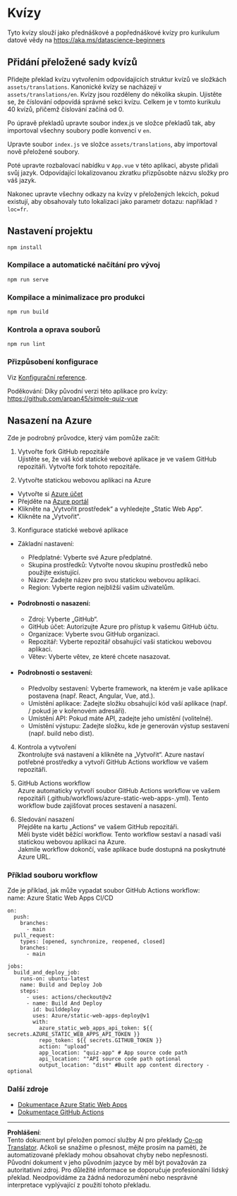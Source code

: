 <!--
CO_OP_TRANSLATOR_METADATA:
{
  "original_hash": "e92c33ea498915a13c9aec162616db18",
  "translation_date": "2025-08-26T16:18:40+00:00",
  "source_file": "quiz-app/README.md",
  "language_code": "cs"
}
-->
# Kvízy

Tyto kvízy slouží jako přednáškové a popřednáškové kvízy pro kurikulum datové vědy na https://aka.ms/datascience-beginners

## Přidání přeložené sady kvízů

Přidejte překlad kvízu vytvořením odpovídajících struktur kvízů ve složkách `assets/translations`. Kanonické kvízy se nacházejí v `assets/translations/en`. Kvízy jsou rozděleny do několika skupin. Ujistěte se, že číslování odpovídá správné sekci kvízu. Celkem je v tomto kurikulu 40 kvízů, přičemž číslování začíná od 0.

Po úpravě překladů upravte soubor index.js ve složce překladů tak, aby importoval všechny soubory podle konvencí v `en`.

Upravte soubor `index.js` ve složce `assets/translations`, aby importoval nově přeložené soubory.

Poté upravte rozbalovací nabídku v `App.vue` v této aplikaci, abyste přidali svůj jazyk. Odpovídající lokalizovanou zkratku přizpůsobte názvu složky pro váš jazyk.

Nakonec upravte všechny odkazy na kvízy v přeložených lekcích, pokud existují, aby obsahovaly tuto lokalizaci jako parametr dotazu: například `?loc=fr`.

## Nastavení projektu

```
npm install
```

### Kompilace a automatické načítání pro vývoj

```
npm run serve
```

### Kompilace a minimalizace pro produkci

```
npm run build
```

### Kontrola a oprava souborů

```
npm run lint
```

### Přizpůsobení konfigurace

Viz [Konfigurační reference](https://cli.vuejs.org/config/).

Poděkování: Díky původní verzi této aplikace pro kvízy: https://github.com/arpan45/simple-quiz-vue

## Nasazení na Azure

Zde je podrobný průvodce, který vám pomůže začít:

1. Vytvořte fork GitHub repozitáře  
Ujistěte se, že váš kód statické webové aplikace je ve vašem GitHub repozitáři. Vytvořte fork tohoto repozitáře.

2. Vytvořte statickou webovou aplikaci na Azure  
- Vytvořte si [Azure účet](http://azure.microsoft.com)  
- Přejděte na [Azure portál](https://portal.azure.com)  
- Klikněte na „Vytvořit prostředek“ a vyhledejte „Static Web App“.  
- Klikněte na „Vytvořit“.  

3. Konfigurace statické webové aplikace  
- Základní nastavení:  
  - Předplatné: Vyberte své Azure předplatné.  
  - Skupina prostředků: Vytvořte novou skupinu prostředků nebo použijte existující.  
  - Název: Zadejte název pro svou statickou webovou aplikaci.  
  - Region: Vyberte region nejbližší vašim uživatelům.  

- #### Podrobnosti o nasazení:  
  - Zdroj: Vyberte „GitHub“.  
  - GitHub účet: Autorizujte Azure pro přístup k vašemu GitHub účtu.  
  - Organizace: Vyberte svou GitHub organizaci.  
  - Repozitář: Vyberte repozitář obsahující vaši statickou webovou aplikaci.  
  - Větev: Vyberte větev, ze které chcete nasazovat.  

- #### Podrobnosti o sestavení:  
  - Předvolby sestavení: Vyberte framework, na kterém je vaše aplikace postavena (např. React, Angular, Vue, atd.).  
  - Umístění aplikace: Zadejte složku obsahující kód vaší aplikace (např. / pokud je v kořenovém adresáři).  
  - Umístění API: Pokud máte API, zadejte jeho umístění (volitelné).  
  - Umístění výstupu: Zadejte složku, kde je generován výstup sestavení (např. build nebo dist).  

4. Kontrola a vytvoření  
Zkontrolujte svá nastavení a klikněte na „Vytvořit“. Azure nastaví potřebné prostředky a vytvoří GitHub Actions workflow ve vašem repozitáři.

5. GitHub Actions workflow  
Azure automaticky vytvoří soubor GitHub Actions workflow ve vašem repozitáři (.github/workflows/azure-static-web-apps-<name>.yml). Tento workflow bude zajišťovat proces sestavení a nasazení.

6. Sledování nasazení  
Přejděte na kartu „Actions“ ve vašem GitHub repozitáři.  
Měli byste vidět běžící workflow. Tento workflow sestaví a nasadí vaši statickou webovou aplikaci na Azure.  
Jakmile workflow dokončí, vaše aplikace bude dostupná na poskytnuté Azure URL.

### Příklad souboru workflow

Zde je příklad, jak může vypadat soubor GitHub Actions workflow:  
name: Azure Static Web Apps CI/CD  
```
on:
  push:
    branches:
      - main
  pull_request:
    types: [opened, synchronize, reopened, closed]
    branches:
      - main

jobs:
  build_and_deploy_job:
    runs-on: ubuntu-latest
    name: Build and Deploy Job
    steps:
      - uses: actions/checkout@v2
      - name: Build And Deploy
        id: builddeploy
        uses: Azure/static-web-apps-deploy@v1
        with:
          azure_static_web_apps_api_token: ${{ secrets.AZURE_STATIC_WEB_APPS_API_TOKEN }}
          repo_token: ${{ secrets.GITHUB_TOKEN }}
          action: "upload"
          app_location: "quiz-app" # App source code path
          api_location: ""API source code path optional
          output_location: "dist" #Built app content directory - optional
```

### Další zdroje  
- [Dokumentace Azure Static Web Apps](https://learn.microsoft.com/azure/static-web-apps/getting-started)  
- [Dokumentace GitHub Actions](https://docs.github.com/actions/use-cases-and-examples/deploying/deploying-to-azure-static-web-app)  

---

**Prohlášení**:  
Tento dokument byl přeložen pomocí služby AI pro překlady [Co-op Translator](https://github.com/Azure/co-op-translator). Ačkoli se snažíme o přesnost, mějte prosím na paměti, že automatizované překlady mohou obsahovat chyby nebo nepřesnosti. Původní dokument v jeho původním jazyce by měl být považován za autoritativní zdroj. Pro důležité informace se doporučuje profesionální lidský překlad. Neodpovídáme za žádná nedorozumění nebo nesprávné interpretace vyplývající z použití tohoto překladu.